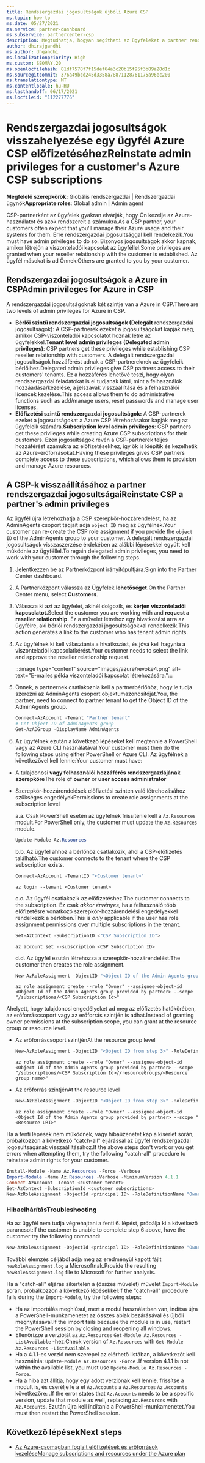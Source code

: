 ```yaml
---
title: Rendszergazdai jogosultságok újbóli Azure CSP
ms.topic: how-to
ms.date: 05/27/2021
ms.service: partner-dashboard
ms.subservice: partnercenter-csp
description: Megtudhatja, hogyan segítheti az ügyfeleket a partner rendszergazdai jogosultságai visszaállításában, hogy a partner segítséget tudjon kérni az ügyfelek Azure CSP kezeléséhez.
author: dhirajgandhi
ms.author: dhgandhi
ms.localizationpriority: High
ms.custom: SEOMAY.20
ms.openlocfilehash: 81df7578f7f15def64a3c20b15f95f3b89a28d1c
ms.sourcegitcommit: 376a49bcd245d3358a78871128761175a96ec200
ms.translationtype: MT
ms.contentlocale: hu-HU
ms.lasthandoff: 06/17/2021
ms.locfileid: "112277776"
---
```

# <a name="reinstate-admin-privileges-for-a-customers-azure-csp-subscriptions"></a><span data-ttu-id="0ea1a-103">Rendszergazdai jogosultságok visszahelyezése egy ügyfél Azure CSP előfizetéséhez</span><span class="sxs-lookup"><span data-stu-id="0ea1a-103">Reinstate admin privileges for a customer's Azure CSP subscriptions</span></span>  

<span data-ttu-id="0ea1a-104">**Megfelelő szerepkörök:** Globális rendszergazdai | Rendszergazdai ügynök</span><span class="sxs-lookup"><span data-stu-id="0ea1a-104">**Appropriate roles**: Global admin | Admin agent</span></span>

<span data-ttu-id="0ea1a-105">CSP-partnerként az ügyfelek gyakran elvárják, hogy Ön kezelje az Azure-használatot és azok rendszereit a számukra.</span><span class="sxs-lookup"><span data-stu-id="0ea1a-105">As a CSP partner, your customers often expect that you'll manage their Azure usage and their systems for them.</span></span> <span data-ttu-id="0ea1a-106">Erre rendszergazdai jogosultsággal kell rendelkezik.</span><span class="sxs-lookup"><span data-stu-id="0ea1a-106">You must have admin privileges to do so.</span></span> <span data-ttu-id="0ea1a-107">Bizonyos jogosultságok akkor kapnak, amikor létrejön a viszonteladói kapcsolat az ügyféllel.</span><span class="sxs-lookup"><span data-stu-id="0ea1a-107">Some privileges are granted when your reseller relationship with the customer is established.</span></span> <span data-ttu-id="0ea1a-108">Az ügyfél másokat is ad Önnek.</span><span class="sxs-lookup"><span data-stu-id="0ea1a-108">Others are granted to you by your customer.</span></span>

## <a name="admin-privileges-for-azure-in-csp"></a><span data-ttu-id="0ea1a-109">Rendszergazdai jogosultságok a Azure in CSP</span><span class="sxs-lookup"><span data-stu-id="0ea1a-109">Admin privileges for Azure in CSP</span></span>

<span data-ttu-id="0ea1a-110">A rendszergazdai jogosultságoknak két szintje van a Azure in CSP.</span><span class="sxs-lookup"><span data-stu-id="0ea1a-110">There are two levels of admin privileges for Azure in CSP.</span></span>

- <span data-ttu-id="0ea1a-111">**Bérlői szintű rendszergazdai jogosultságok (Delegált** rendszergazdai jogosultságok): A CSP-partnerek ezeket a jogosultságokat kapják meg, amikor CSP-viszonteladói kapcsolatot hoznak létre az ügyfelekkel.</span><span class="sxs-lookup"><span data-stu-id="0ea1a-111">**Tenant level admin privileges (Delegated admin privileges)**:  CSP partners get these privileges while establishing CSP reseller relationship with customers.</span></span> <span data-ttu-id="0ea1a-112">A delegált rendszergazdai jogosultságok hozzáférést adnak a CSP-partnereknek az ügyfeleik bérlőihez.</span><span class="sxs-lookup"><span data-stu-id="0ea1a-112">Delegated admin privileges give CSP partners access to their customers' tenants.</span></span> <span data-ttu-id="0ea1a-113">Ez a hozzáférés lehetővé teszi, hogy olyan rendszergazdai feladatokat is el tudjanak látni, mint a felhasználók hozzáadása/kezelése, a jelszavak visszaállítása és a felhasználói licencek kezelése.</span><span class="sxs-lookup"><span data-stu-id="0ea1a-113">This access allows them to do administrative functions such as add/manage users, reset passwords and manage user licenses.</span></span>
- <span data-ttu-id="0ea1a-114">**Előfizetési szintű rendszergazdai jogosultságok:** A CSP-partnerek ezeket a jogosultságokat a Azure CSP létrehozásakor kapják meg az ügyfeleik számára.</span><span class="sxs-lookup"><span data-stu-id="0ea1a-114">**Subscription level admin privileges**: CSP partners get these privileges while creating Azure CSP subscriptions for their customers.</span></span> <span data-ttu-id="0ea1a-115">Ezen jogosultságok révén a CSP-partnerek teljes hozzáférést számukra az előfizetésekhez, így ők is kiépítik és kezelhetik az Azure-erőforrásokat.</span><span class="sxs-lookup"><span data-stu-id="0ea1a-115">Having these privileges gives CSP partners complete access to these subscriptions, which allows them to provision and manage Azure resources.</span></span>

## <a name="reinstate-csp-a-partners-admin-privileges"></a><span data-ttu-id="0ea1a-116">A CSP-k visszaállításához a partner rendszergazdai jogosultságai</span><span class="sxs-lookup"><span data-stu-id="0ea1a-116">Reinstate CSP a partner's admin privileges</span></span>

<span data-ttu-id="0ea1a-117">Az ügyfél újra létrehozhatja a CSP szerepkör-hozzárendelést, ha az AdminAgents csoport tagjait adja `object ID` meg az ügyfélnek.</span><span class="sxs-lookup"><span data-stu-id="0ea1a-117">Your customer can re-create the CSP role assignment if you provide the `object ID` of the AdminAgents group to your customer.</span></span> <span data-ttu-id="0ea1a-118">A delegált rendszergazdai jogosultságok visszaszerzése érdekében az alábbi lépésekkel együtt kell működnie az ügyféllel.</span><span class="sxs-lookup"><span data-stu-id="0ea1a-118">To regain delegated admin privileges, you need to work with your customer through the following steps.</span></span>

1. <span data-ttu-id="0ea1a-119">Jelentkezzen be az Partnerközpont irányítópultjára.</span><span class="sxs-lookup"><span data-stu-id="0ea1a-119">Sign into the Partner Center dashboard.</span></span>

2. <span data-ttu-id="0ea1a-120">A Partnerközpont válassza az Ügyfelek **lehetőséget.**</span><span class="sxs-lookup"><span data-stu-id="0ea1a-120">On the Partner Center menu, select **Customers**.</span></span>

3. <span data-ttu-id="0ea1a-121">Válassza ki azt az ügyfelet, akinél dolgozik, és **kérjen viszonteladói kapcsolatot.**</span><span class="sxs-lookup"><span data-stu-id="0ea1a-121">Select the customer you are working with and **request a reseller relationship**.</span></span> <span data-ttu-id="0ea1a-122">Ez a művelet létrehoz egy hivatkozást arra az ügyfélre, aki bérlői rendszergazdai jogosultságokkal rendelkezik.</span><span class="sxs-lookup"><span data-stu-id="0ea1a-122">This action generates a link to the customer who has tenant admin rights.</span></span>

4. <span data-ttu-id="0ea1a-123">Az ügyfélnek ki kell választania a hivatkozást, és jóvá kell hagynia a viszonteladói kapcsolatkérést.</span><span class="sxs-lookup"><span data-stu-id="0ea1a-123">Your customer needs to select the link and approve the reseller relationship request.</span></span>

   :::image type="content" source="images/azure/revoke4.png" alt-text="E-mailes példa viszonteladói kapcsolat létrehozására.":::

5. <span data-ttu-id="0ea1a-125">Önnek, a partnernek csatlakoznia kell a partnerbérlőhöz, hogy le tudja szerezni az AdminAgents csoport objektumazonosítóját.</span><span class="sxs-lookup"><span data-stu-id="0ea1a-125">You, the partner, need to connect to partner tenant to get the Object ID of the AdminAgents group.</span></span>
  
   ```powershell
   Connect-AzAccount -Tenant "Partner tenant"
   # Get Object ID of AdminAgents group
   Get-AzADGroup -DisplayName AdminAgents
   ```

6. <span data-ttu-id="0ea1a-126">Az ügyfélnek ezután a következő lépéseket kell megtennie a PowerShell vagy az Azure CLI használatával.</span><span class="sxs-lookup"><span data-stu-id="0ea1a-126">Your customer must then do the following steps using either PowerShell or Azure CLI.</span></span> <span data-ttu-id="0ea1a-127">Az ügyfélnek a következővel kell lennie:</span><span class="sxs-lookup"><span data-stu-id="0ea1a-127">Your customer must have:</span></span>

- <span data-ttu-id="0ea1a-128">A tulajdonosi **vagy felhasználói** **hozzáférés rendszergazdájának szerepköre**</span><span class="sxs-lookup"><span data-stu-id="0ea1a-128">The role of **owner** or **user access administrator**</span></span> 
- <span data-ttu-id="0ea1a-129">Szerepkör-hozzárendelések előfizetési szinten való létrehozásához szükséges engedélyek</span><span class="sxs-lookup"><span data-stu-id="0ea1a-129">Permissions to create role assignments at the subscription level</span></span>

   <span data-ttu-id="0ea1a-130">a.</span><span class="sxs-lookup"><span data-stu-id="0ea1a-130">a.</span></span> <span data-ttu-id="0ea1a-131">Csak PowerShell esetén az ügyfélnek frissítenie kell a `Az.Resources` modult.</span><span class="sxs-lookup"><span data-stu-id="0ea1a-131">For PowerShell only, the customer must update the `Az.Resources` module.</span></span>
   ```powershell
   Update-Module Az.Resources
   ```

   <span data-ttu-id="0ea1a-132">b.</span><span class="sxs-lookup"><span data-stu-id="0ea1a-132">b.</span></span> <span data-ttu-id="0ea1a-133">Az ügyfél ahhoz a bérlőhöz csatlakozik, ahol a CSP-előfizetés található.</span><span class="sxs-lookup"><span data-stu-id="0ea1a-133">The customer connects to the tenant where the CSP subscription exists.</span></span>
   ```powershell
   Connect-AzAccount -TenantID "<Customer tenant>"
   ```
   ```azurecli
   az login --tenant <Customer tenant>
   ```

   <span data-ttu-id="0ea1a-134">c.</span><span class="sxs-lookup"><span data-stu-id="0ea1a-134">c.</span></span> <span data-ttu-id="0ea1a-135">Az ügyfél csatlakozik az előfizetéshez.</span><span class="sxs-lookup"><span data-stu-id="0ea1a-135">The customer connects to the subscription.</span></span> <span data-ttu-id="0ea1a-136">Ez csak *akkor érvényes,* ha a felhasználó több előfizetésre vonatkozó szerepkör-hozzárendelési engedélyekkel rendelkezik a bérlőben.</span><span class="sxs-lookup"><span data-stu-id="0ea1a-136">This is *only* applicable if the user has role assignment permissions over multiple subscriptions in the tenant.</span></span>

   ```powershell
   Set-AzContext -SubscriptionID <"CSP Subscription ID">
   ```
   ```azurecli
   az account set --subscription <CSP Subscription ID>
   ```

   <span data-ttu-id="0ea1a-137">d.</span><span class="sxs-lookup"><span data-stu-id="0ea1a-137">d.</span></span> <span data-ttu-id="0ea1a-138">Az ügyfél ezután létrehozza a szerepkör-hozzárendelést.</span><span class="sxs-lookup"><span data-stu-id="0ea1a-138">The customer then creates the role assignment.</span></span>
    
   ```powershell
   New-AzRoleAssignment -ObjectID "<Object ID of the Admin Agents group provided by partner>" -RoleDefinitionName "Owner" -Scope "/subscriptions/'<CSP subscription ID>'"
   ```
   ```azurecli
   az role assignment create --role "Owner" --assignee-object-id <Object Id of the Admin Agents group provided by partner> --scope "/subscriptions/<CSP Subscription Id>"
   ```

<span data-ttu-id="0ea1a-139">Ahelyett, hogy tulajdonosi engedélyeket ad meg az előfizetés hatókörében, az erőforráscsoport vagy az erőforrás szintjén is adhat.</span><span class="sxs-lookup"><span data-stu-id="0ea1a-139">Instead of granting owner permissions at the subscription scope, you can grant at the resource group or resource level.</span></span> 

- <span data-ttu-id="0ea1a-140">Az erőforráscsoport szintjén</span><span class="sxs-lookup"><span data-stu-id="0ea1a-140">At the resource group level</span></span>

   ```powershell
   New-AzRoleAssignment -ObjectID "<Object ID from step 3>" -RoleDefinitionName Owner -Scope "/subscriptions/'SubscriptionID of CSP subscription'/resourceGroups/'Resource group name'"
   ```
   ```azurecli
   az role assignment create --role "Owner" --assignee-object-id <Object Id of the Admin Agents group provided by partner> --scope "/subscriptions/<CSP Subscription Id>//resourceGroups/<Resource group name>"
   ```

- <span data-ttu-id="0ea1a-141">Az erőforrás szintjén</span><span class="sxs-lookup"><span data-stu-id="0ea1a-141">At the resource level</span></span>

   ```powershell
   New-AzRoleAssignment -ObjectID "<Object ID from step 3>" -RoleDefinitionName Owner -Scope "<Resource URI>"
   ```
   ```azurecli
   az role assignment create --role "Owner" --assignee-object-id <Object Id of the Admin Agents group provided by partner> --scope "<Resource URI>"
   ```

<span data-ttu-id="0ea1a-142">Ha a fenti lépések nem működnek, vagy hibaüzenetet kap a kísérlet során, próbálkozzon a következő "catch-all" eljárással az ügyfél rendszergazdai jogosultságának visszaállításához.</span><span class="sxs-lookup"><span data-stu-id="0ea1a-142">If the above steps don't work or you get errors when attempting them, try the following "catch-all" procedure to reinstate admin rights for your customer.</span></span>

```powershell
Install-Module -Name Az.Resources -Force -Verbose
Import-Module -Name Az.Resources -Verbose -MinimumVersion 4.1.1
Connect-AzAccount -Tenant <customer tenant>
Set-AzContext -SubscriptionId <customer subscriptions>
New-AzRoleAssignment -ObjectId <principal ID> -RoleDefinitionName "Owner" -Scope "/subscriptions/<customer subscription>" -ObjectType "ForeignGroup"
```

### <a name="troubleshooting"></a><span data-ttu-id="0ea1a-143">Hibaelhárítás</span><span class="sxs-lookup"><span data-stu-id="0ea1a-143">Troubleshooting</span></span>

<span data-ttu-id="0ea1a-144">Ha az ügyfél nem tudja végrehajtani a fenti 6. lépést, próbálja ki a következő parancsot:</span><span class="sxs-lookup"><span data-stu-id="0ea1a-144">If the customer is unable to complete step 6 above, have the customer try the following command:</span></span>

```powershell
New-AzRoleAssignment -ObjectId <principal ID> -RoleDefinitionName "Owner" -Scope "/subscriptions/<costumer subscription>" -ObjectType "ForeignGroup" -Debug > newRoleAssignment.log
```

<span data-ttu-id="0ea1a-145">További elemzés céljából adja meg az eredményül kapott fájlt `newRoleAssignment.log` a Microsoftnak.</span><span class="sxs-lookup"><span data-stu-id="0ea1a-145">Provide the resulting `newRoleAssignment.log` file to Microsoft for further analysis.</span></span>

<span data-ttu-id="0ea1a-146">Ha a "catch-all" eljárás sikertelen a (összes művelet) művelet `Import-Module` során, próbálkozzon a következő lépésekkel:</span><span class="sxs-lookup"><span data-stu-id="0ea1a-146">If the "catch-all" procedure fails during the `Import-Module`, try the following steps:</span></span>
- <span data-ttu-id="0ea1a-147">Ha az importálás meghiúsul, mert a modul használatban van, indítsa újra a PowerShell-munkamenetet az összes ablak bezárásával és újbóli megnyitásával.</span><span class="sxs-lookup"><span data-stu-id="0ea1a-147">If the import fails because the module is in use, restart the PowerShell session by closing and reopening all windows.</span></span>
- <span data-ttu-id="0ea1a-148">Ellenőrizze a verzióját az `Az.Resources` `Get-Module Az.Resources -ListAvailable` -hez.</span><span class="sxs-lookup"><span data-stu-id="0ea1a-148">Check version of `Az.Resources` with `Get-Module Az.Resources -ListAvailable`.</span></span>
- <span data-ttu-id="0ea1a-149">Ha a 4.1.1-es verzió nem szerepel az elérhető listában, a következőt kell használnia: `Update-Module Az.Resources -Force` .</span><span class="sxs-lookup"><span data-stu-id="0ea1a-149">If version 4.1.1 is not within the available list, you must use `Update-Module Az.Resources -Force`.</span></span>
- <span data-ttu-id="0ea1a-150">Ha a hiba azt állítja, hogy egy adott verziónak kell lennie, frissítse a modult is, és cserélje le a et `Az.Accounts` a `Az.Resources` `Az.Accounts` következőre: .</span><span class="sxs-lookup"><span data-stu-id="0ea1a-150">If the error states that `Az.Accounts` needs to be a specific version, update that module as well, replacing `Az.Resources` with `Az.Accounts`.</span></span> <span data-ttu-id="0ea1a-151">Ezután újra kell indítania a PowerShell-munkamenetet.</span><span class="sxs-lookup"><span data-stu-id="0ea1a-151">You must then restart the PowerShell session.</span></span>


## <a name="next-steps"></a><span data-ttu-id="0ea1a-152">Következő lépések</span><span class="sxs-lookup"><span data-stu-id="0ea1a-152">Next steps</span></span>

- [<span data-ttu-id="0ea1a-153">Az Azure-csomagban foglalt előfizetések és erőforrások kezelése</span><span class="sxs-lookup"><span data-stu-id="0ea1a-153">Manage subscriptions and resources under the Azure plan</span></span>](azure-plan-manage.md)

